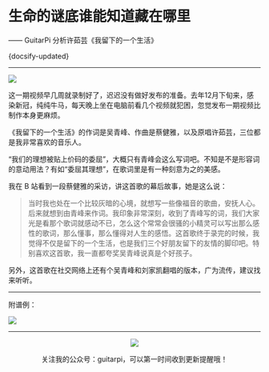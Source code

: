 # 生命的谜底谁能知道藏在哪里

—— GuitarPi 分析许茹芸《我留下的一个生活》

{docsify-updated}

---

[![](https://pic.imgdb.cn/item/63b58687be43e0d30e7296f4.png)](https://www.bilibili.com/video/BV1CG4y1176k)

这一期视频早几周就录制好了，迟迟没有做好发布的准备。去年12月下旬来，感染新冠，纯纯牛马，每天晚上坐在电脑前看几个视频就犯困，忽觉发布一期视频比制作本身更麻烦。

《我留下的一个生活》的作词是吴青峰、作曲是蔡健雅，以及原唱许茹芸，三位都是我非常喜欢的音乐人。

“我们的理想被贴上价码的委屈”，大概只有青峰会这么写词吧。不知是不是形容词的意动用法？有如“委屈其理想”，在歌词里是有一种刻意为之的美感。

我在 B 站看到一段蔡健雅的采访，讲这首歌的幕后故事，她是这么说：

> 当时我也处在一个比较灰暗的心境，就想写一些像福音的歌曲，安抚人心。后来就想到由青峰来作词。我印象非常深刻，收到了青峰写的词，我们大家光是看那个歌词就感动不已，怎么这个常常会很骚的小精灵可以写出那么感性的歌词，那么懂事，那么懂得对人生的感悟。这首歌终于录完的时候，我觉得不仅是留下的一个生活，也是我们三个好朋友留下的友情的脚印吧。特别喜欢这首歌，我一直都夸奖吴青峰说真是个好孩子。

另外，这首歌在社交网络上还有个吴青峰和刘家凯翻唱的版本，广为流传，建议找来听听。

---
附谱例：

![](https://pic.imgdb.cn/item/63a91b5c08b68301635c6d46.png)

---

<center>
<img src="https://ae01.alicdn.com/kf/H9895f02fc19d4932af71c0593d2e356d0.jpg"/>

关注我的公众号：guitarpi，可以第一时间收到更新提醒哦！
</center>
